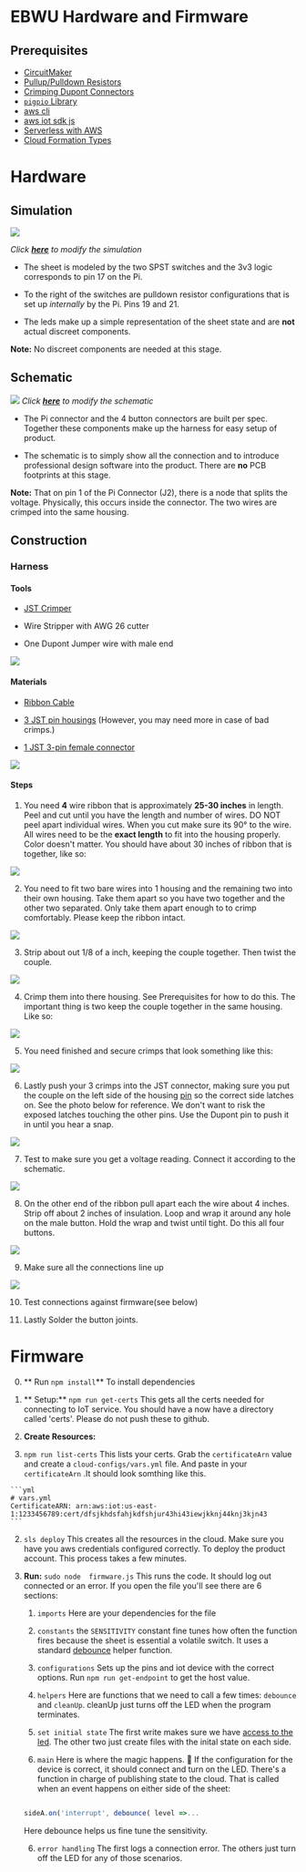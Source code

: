 # EBWU Hardware and Firmware

## Prerequisites
- [CircuitMaker](https://documentation.circuitmaker.com/display/CMAK/Exploring+CircuitMaker)
- [Pullup/Pulldown Resistors](https://youtu.be/Bqk6M_XdIC0)
- [Crimping Dupont Connectors](https://youtu.be/GkbOJSvhCgU)
- [`pigpio` Library](https://github.com/fivdi/pigpio)
- [aws cli](http://docs.aws.amazon.com/cli/latest/reference/iot/index.html)
- [aws iot sdk js](https://github.com/aws/aws-iot-device-sdk-js)
- [Serverless with AWS](https://serverless.com/framework/docs/providers/aws/)
- [Cloud Formation Types](docs.aws.amazon.com/AWSCloudFormation/latest/UserGuide/aws-template-resource-type-ref.html)

# Hardware
## Simulation
![](https://i.gyazo.com/518f230c382b9eb15ae46f08db553f62.gif)

*Click **[here](http://everycircuit.com/circuit/6401615620997120)** to modify the simulation*


- The sheet is modeled by the two SPST switches and the 3v3 logic corresponds to pin 17 on the Pi.

- To the right of the switches are pulldown resistor configurations that is set up *internally* by the Pi. Pins 19 and 21.  

- The leds make up a simple representation of the sheet state and are **not** actual discreet components.  

**Note:**  No discreet components are needed at this stage.

## Schematic
![](https://i.gyazo.com/1f86d4872b94582664dec2c3feab5334.png)
*Click **[here](https://workspace.circuitmaker.com/Projects/Details/Joe-Narvaez/ebwu)** to modify the schematic*

- The Pi connector and the 4 button connectors are built per spec. Together these components make up the harness for easy setup of product.

- The schematic is to simply show all the connection and to introduce professional design software into the product. There are **no** PCB footprints at this stage.  

**Note:** That on pin 1 of the Pi Connector (J2), there is a node that splits the voltage. Physically, this occurs inside the connector. The two wires are crimped into the same housing.


## Construction
### Harness
#### Tools

 - [JST Crimper](http://a.co/7kAxJBj)

 - Wire Stripper with AWG 26 cutter

 - One Dupont Jumper wire with male end

 ![](https://i.imgur.com/egDGo70.jpg)

#### Materials
- [Ribbon Cable](http://a.co/e49JKGi)

- [3 JST pin housings](http://a.co/8123Xy4) (However, you may need more in case of bad crimps.)

- [1 JST 3-pin female connector](http://a.co/8123Xy4)

![](https://i.imgur.com/81Xt63i.jpg)
#### Steps
1. You need **4** wire  ribbon that is approximately **25-30 inches** in length. Peel and cut until you have the length and number of wires. DO NOT peel apart individual wires. When you cut make sure its 90° to the wire. All wires need to be the **exact length** to fit into the housing properly. Color doesn't matter. You should have about 30 inches of ribbon that is together, like so:

  ![](https://i.imgur.com/ODABN1Z.jpg)

2. You need to fit two bare wires into 1 housing and the remaining two into their own housing. Take them apart so you have two together and the other two separated. Only take them apart enough to to crimp comfortably. Please keep the ribbon intact.

  ![](https://i.imgur.com/AEI57sp.jpg)

3. Strip about out 1/8 of a inch, keeping the couple together. Then twist the couple.

  ![](https://i.imgur.com/w0xTqft.jpg)

4. Crimp them into there housing. See Prerequisites for how to do this. The important thing is two keep the couple together in the same housing. Like so:

  ![](https://i.imgur.com/TwAGWJj.jpg)

5. You need finished and secure crimps that look something like this:   

  ![](https://i.imgur.com/DWoFlBQ.jpg)

6. Lastly push your 3 crimps into the JST connector, making sure you put the couple on the left side of the housing [pin](https://i.gyazo.com/2ec7647abea16c5264b9a2ddd9c1c047.png) so the correct side latches on.  See the photo  below for reference. We don't want to risk the exposed latches touching the other pins. Use the Dupont pin to push it in until you hear a snap.

  ![](https://i.imgur.com/3t5m7od.jpg)

7. Test to make sure you get a voltage reading. Connect it according to the schematic.

  ![](https://i.imgur.com/9mUZBV3.jpg)

8. On the other end of the ribbon pull apart each the wire about 4 inches.  Strip off about 2 inches of insulation.  Loop and wrap it around any hole on the male button. Hold the wrap and twist until tight.  Do this all four buttons.

  ![](https://i.imgur.com/OcWUHeq.jpg)

9. Make sure all the connections line up

  ![](https://i.imgur.com/xpAGCi9.jpg)

10. Test connections against firmware(see below)

10. Lastly Solder the button joints.

# Firmware
0. ** Run `npm install`** To install dependencies

1. ** Setup:** `npm run get-certs` This gets all the certs needed for connecting to IoT service. You should have a now have a directory  called 'certs'. Please do not push these to github.

2. **Create Resources:**
  1. `npm run list-certs`  This lists your certs. Grab the `certificateArn` value  and create a `cloud-configs/vars.yml` file. And paste in your `certificateArn` .It should look somthing like this.

    ```yml
    # vars.yml
    CertificateARN: arn:aws:iot:us-east-1:1233456789:cert/dfsjkhdsfahjkdfshjur43hi43iewjkknj44knj3kjn43
    ```

  2. `sls deploy` This creates all the resources in the cloud. Make sure you have you aws credentials configured correctly. To deploy the product account. This process takes a few minutes.

3. **Run:** `sudo node  firmware.js` This runs the code. It should log out connected or an error. If you open the file you'll see there are 6 sections:

    1. `imports` Here are your dependencies for the file

    2. `constants`  the `SENSITIVITY` constant fine tunes how often the function fires because the sheet is essential a volatile switch. It uses a standard [debounce](http://whatis.techtarget.com/definition/debouncing) helper function.

    2. `configurations`  Sets up the pins and iot device with the correct options. Run `npm run get-endpoint` to get the host value.

    3. `helpers` Here are functions that we need to call a few times: `debounce` and `cleanUp`. cleanUp just turns off the LED when the program terminates.

    4. `set initial state` The first write makes sure we have [access to the led](https://raspberrypi.stackexchange.com/questions/697/how-do-i-control-the-system-leds-using-my-software). The other two just create files with the inital state on each side.

    5. `main` Here is where the magic happens. 🎉  If the configuration for the device is correct,  it should connect and turn on the LED. There's a function in charge of publishing state to the cloud. That is called when an event happens on either side of the sheet:

    ```js

    sideA.on('interrupt', debounce( level =>...
    ```

    Here debounce helps us fine tune the sensitivity.

    6. `error handling` The first logs a connection error. The others just turn off the LED for any of those scenarios.

